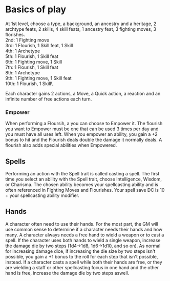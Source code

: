# Basics of play
At 1st level, choose a type, a background, an ancestry and a heritage, 2 archtype feats, 2 skills, 4 skill feats, 1 ancestry feat, 3 fighting moves, 3 florishes.\
2nd: 1 Fighting move\
3rd: 1 Flourish, 1 Skill feat, 1 Skill\
4th: 1 Archetype\
5th: 1 Flourish, 1 Skill feat\
6th: 1 Fighting move\, 1 Skill\
7th: 1 Flourish, 1 Skill feat\
8th: 1 Archetype\
9th: 1 Fighting move, 1 Skill feat\
10th: 1 Flourish, 1 Skill\

Each character gains 2 actions, a Move, a Quick action, a reaction and an infinite number of free actions each turn.

### Empower
When performing a Floursih, a you can choose to Empower it. The flourish you want to Empower must be one that can be used 3 times per day and you must have all uses left. When you empower an ability, you gain a +2 bonus to hit and the Flourish deals double the damage it normally deals. A flourish also adds special abilities when Empowered.

## Spells 
Performing an action with the Spell trait is called casting a spell. The first time you select an ability with the Spell trait, choose Intelligence, Wisdom, or Charisma. The chosen ability becomes your spellcasting ability and is often referenced in Fighting Moves and Flourishes. Your spell save DC is 10 + your spellcasting ability modifier. 

## Hands
A character often need to use their hands. For the most part, the GM will use common sense to determine if a character needs their hands and how many. A character always needs a free hand to wield a weapon or to cast a spell. If the character uses both hands to wield a single weapon, increase the damage die by two steps (1d4->1d8, 1d6->1d10, and so on). As normal for increasing damage dice, if increasing the die size by two steps isn't possible, you gain a +1 bonus to the roll for each step that isn't possible, instead. If a character casts a spell while both their hands are free, or they are wielding a staff or other spellcasting focus in one hand and the other hand is free, increase the damage die by two steps aswell.